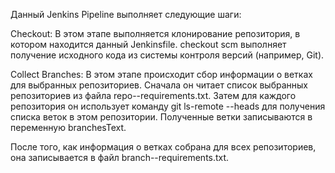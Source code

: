 
Данный Jenkins Pipeline выполняет следующие шаги:

Checkout:
В этом этапе выполняется клонирование репозитория, в котором находится данный Jenkinsfile. checkout scm выполняет получение исходного кода из системы контроля версий (например, Git).

Collect Branches:
В этом этапе происходит сбор информации о ветках для выбранных репозиториев. Сначала он читает список выбранных репозиториев из файла repo--requirements.txt. Затем для каждого репозитория он использует команду git ls-remote --heads для получения списка веток в этом репозитории. Полученные ветки записываются в переменную branchesText.

После того, как информация о ветках собрана для всех репозиториев, она записывается в файл branch--requirements.txt.
